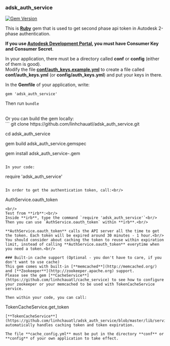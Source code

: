 ### adsk_auth_service

[![Gem Version](https://badge.fury.io/rb/adsk_auth_service.svg)](http://badge.fury.io/rb/adsk_auth_service)

This is [**Ruby**](https://www.ruby-lang.org/) gem that is used to get second phase api token in Autodesk 2-phase authentication.<br/>

**If you use [**Autodesk Development Portal**](https://developer.autodesk.com/), you must have Consumer Key and Consumer Secret**.<br/>

In your application, there must be a directory called **conf** or **config** (either of them is good).<br/>
Modify the file [**conf/auth_keys.example.yml**](https://github.com/linhchauatl/adsk_auth_service/blob/master/conf/auth_keys.example.yml) to create a file called **conf/auth_keys.yml** (or **config/auth_keys.yml**) and put your keys in there.<br/>

In the **Gemfile** of your application, write:<br/>
```
gem 'adsk_auth_service'
```

Then run `bundle`

<br/>
Or you can build the gem locally:<br/>
```
git clone https://github.com/linhchauatl/adsk_auth_service.git

cd adsk_auth_service

gem build adsk_auth_service.gemspec

gem install adsk_auth_service-<VERSION>.gem
```

In your code:
```
require 'adsk_auth_service'
```

In order to get the authentication token, call:<br/>
```
AuthService.oauth_token
```
<br/>
Test from **irb**:<br/>
Inside **irb**, type the command `require 'adsk_auth_service'`<br/>
Then you can use `AuthService.oauth_token` within **irb**.<br/>

**AuthService.oauth_token** calls the API server all the time to get the token. Each token will be expired around 30 minutes - 1 hour.<br/>
You should consider about caching the token to reuse within expiration limit, instead of calling **AuthService.oauth_token** everytime when you need a token.<br/>

### Built-in cache support (Optional - you don't have to care, if you don't want to use cache)
This gem comes with built-in [**memcached**](http://memcached.org/)  and [**Zookeeper**](http://zookeeper.apache.org) support.
Please see the gem [**CacheService**](https://github.com/linhchauatl/cache_service) to see how to configure your zookeeper or your memcached to be used with TokenCacheService service.

Then within your code, you can call:
```
TokenCacheService.get_token
```
[**TokenCacheService**](https://github.com/linhchauatl/adsk_auth_service/blob/master/lib/services/token_cache_service.rb) automatically handles caching token and token expiration.

The file **cache_config.yml** must be put in the directory **conf** or **config** of your own application to take effect.

